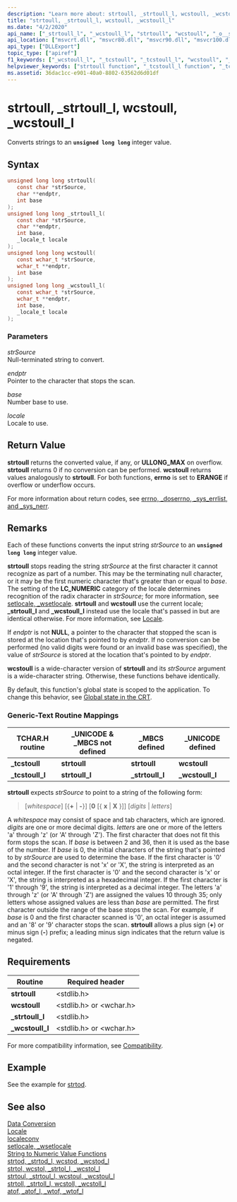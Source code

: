 ```yaml
---
description: "Learn more about: strtoull, _strtoull_l, wcstoull, _wcstoull_l"
title: "strtoull, _strtoull_l, wcstoull, _wcstoull_l"
ms.date: "4/2/2020"
api_name: ["_strtoull_l", "_wcstoull_l", "strtoull", "wcstoull", "_o__strtoull_l", "_o__wcstoull_l", "_o_strtoull", "_o_wcstoull"]
api_location: ["msvcrt.dll", "msvcr80.dll", "msvcr90.dll", "msvcr100.dll", "msvcr100_clr0400.dll", "msvcr110.dll", "msvcr110_clr0400.dll", "msvcr120.dll", "msvcr120_clr0400.dll", "ucrtbase.dll", "api-ms-win-crt-convert-l1-1-0.dll", "api-ms-win-crt-private-l1-1-0.dll"]
api_type: ["DLLExport"]
topic_type: ["apiref"]
f1_keywords: ["_wcstoull_l", "_tcstoull", "_tcstoull_l", "wcstoull", "_strtoull_l", "strtoull"]
helpviewer_keywords: ["strtoull function", "_tcstoull_l function", "_tcstoull function", "_wcstoull_l function", "_strtoull_l function", "wcstoull function"]
ms.assetid: 36dac1cc-e901-40a0-8802-63562d6d01df
---
```

# strtoull, _strtoull_l, wcstoull, _wcstoull_l

Converts strings to an **`unsigned long long`** integer value.

## Syntax

```C
unsigned long long strtoull(
   const char *strSource,
   char **endptr,
   int base
);
unsigned long long _strtoull_l(
   const char *strSource,
   char **endptr,
   int base,
   _locale_t locale
);
unsigned long long wcstoull(
   const wchar_t *strSource,
   wchar_t **endptr,
   int base
);
unsigned long long _wcstoull_l(
   const wchar_t *strSource,
   wchar_t **endptr,
   int base,
   _locale_t locale
);
```

### Parameters

*strSource*<br/>
Null-terminated string to convert.

*endptr*<br/>
Pointer to the character that stops the scan.

*base*<br/>
Number base to use.

*locale*<br/>
Locale to use.

## Return Value

**strtoull** returns the converted value, if any, or **ULLONG_MAX** on overflow. **strtoull** returns 0 if no conversion can be performed. **wcstoull** returns values analogously to **strtoull**. For both functions, **errno** is set to **ERANGE** if overflow or underflow occurs.

For more information about return codes, see [errno, _doserrno, _sys_errlist, and _sys_nerr](../../c-runtime-library/errno-doserrno-sys-errlist-and-sys-nerr.md).

## Remarks

Each of these functions converts the input string *strSource* to an **`unsigned long long`** integer value.

**strtoull** stops reading the string *strSource* at the first character it cannot recognize as part of a number. This may be the terminating null character, or it may be the first numeric character that's greater than or equal to *base*. The setting of the **LC_NUMERIC** category of the locale determines recognition of the radix character in *strSource*; for more information, see [setlocale, _wsetlocale](setlocale-wsetlocale.md). **strtoull** and **wcstoull** use the current locale; **_strtoull_l** and **_wcstoull_l** instead use the locale that's passed in but are identical otherwise. For more information, see [Locale](../../c-runtime-library/locale.md).

If *endptr* is not **NULL**, a pointer to the character that stopped the scan is stored at the location that's pointed to by *endptr*. If no conversion can be performed (no valid digits were found or an invalid base was specified), the value of *strSource* is stored at the location that's pointed to by *endptr*.

**wcstoull** is a wide-character version of **strtoull** and its *strSource* argument is a wide-character string. Otherwise, these functions behave identically.

By default, this function's global state is scoped to the application. To change this behavior, see [Global state in the CRT](../global-state.md).

### Generic-Text Routine Mappings

|TCHAR.H routine|_UNICODE & _MBCS not defined|_MBCS defined|_UNICODE defined|
|---------------------|------------------------------------|--------------------|-----------------------|
|**_tcstoull**|**strtoull**|**strtoull**|**wcstoull**|
|**_tcstoull_l**|**strtoull_l**|**_strtoull_l**|**_wcstoull_l**|

**strtoull** expects *strSource* to point to a string of the following form:

> [*whitespace*] [{**+** &#124; **-**}] [**0** [{ **x** &#124; **X** }]] [*digits*  &#124; *letters*]

A *whitespace* may consist of space and tab characters, which are ignored. *digits* are one or more decimal digits. *letters* are one or more of the letters 'a' through 'z' (or 'A' through 'Z'). The first character that does not fit this form stops the scan. If *base* is between 2 and 36, then it is used as the base of the number. If *base* is 0, the initial characters of the string that's pointed to by *strSource* are used to determine the base. If the first character is '0' and the second character is not 'x' or 'X', the string is interpreted as an octal integer. If the first character is '0' and the second character is 'x' or 'X', the string is interpreted as a hexadecimal integer. If the first character is '1' through '9', the string is interpreted as a decimal integer. The letters 'a' through 'z' (or 'A' through 'Z') are assigned the values 10 through 35; only letters whose assigned values are less than *base* are permitted. The first character outside the range of the base stops the scan. For example, if *base* is 0 and the first character scanned is '0', an octal integer is assumed and an '8' or '9' character stops the scan. **strtoull** allows a plus sign (**+**) or minus sign (**-**) prefix; a leading minus sign indicates that the return value is negated.

## Requirements

|Routine|Required header|
|-------------|---------------------|
|**strtoull**|\<stdlib.h>|
|**wcstoull**|\<stdlib.h> or \<wchar.h>|
|**_strtoull_l**|\<stdlib.h>|
|**_wcstoull_l**|\<stdlib.h> or \<wchar.h>|

For more compatibility information, see [Compatibility](../../c-runtime-library/compatibility.md).

## Example

See the example for [strtod](strtod-strtod-l-wcstod-wcstod-l.md).

## See also

[Data Conversion](../../c-runtime-library/data-conversion.md)<br/>
[Locale](../../c-runtime-library/locale.md)<br/>
[localeconv](localeconv.md)<br/>
[setlocale, _wsetlocale](setlocale-wsetlocale.md)<br/>
[String to Numeric Value Functions](../../c-runtime-library/string-to-numeric-value-functions.md)<br/>
[strtod, _strtod_l, wcstod, _wcstod_l](strtod-strtod-l-wcstod-wcstod-l.md)<br/>
[strtol, wcstol, _strtol_l, _wcstol_l](strtol-wcstol-strtol-l-wcstol-l.md)<br/>
[strtoul, _strtoul_l, wcstoul, _wcstoul_l](strtoul-strtoul-l-wcstoul-wcstoul-l.md)<br/>
[strtoll, _strtoll_l, wcstoll, _wcstoll_l](strtoll-strtoll-l-wcstoll-wcstoll-l.md)<br/>
[atof, _atof_l, _wtof, _wtof_l](atof-atof-l-wtof-wtof-l.md)<br/>
